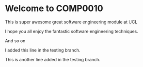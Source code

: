 # Welcome to COMP0010

This is super awesome great software engineering module at UCL

I hope you all enjoy the fantastic software engineering techniques.

And so on

I added this line in the testing branch.

This is another line added in the testing branch.
